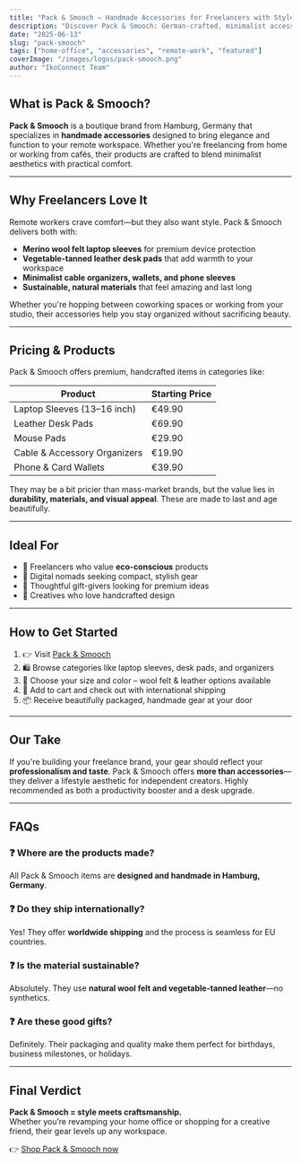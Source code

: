 ```yaml
---
title: "Pack & Smooch – Handmade Accessories for Freelancers with Style"
description: "Discover Pack & Smooch: German-crafted, minimalist accessories for freelancers. From wool felt laptop sleeves to leather desk pads – elevate your remote workspace."
date: "2025-06-13"
slug: "pack-smooch"
tags: ["home-office", "accessories", "remote-work", "featured"]
coverImage: "/images/logos/pack-smooch.png"
author: "IkoConnect Team"
---
```


## What is Pack & Smooch?

**Pack & Smooch** is a boutique brand from Hamburg, Germany that specializes in **handmade accessories** designed to bring elegance and function to your remote workspace. Whether you're freelancing from home or working from cafés, their products are crafted to blend minimalist aesthetics with practical comfort.

---

## Why Freelancers Love It

Remote workers crave comfort—but they also want style. Pack & Smooch delivers both with:

- **Merino wool felt laptop sleeves** for premium device protection
- **Vegetable-tanned leather desk pads** that add warmth to your workspace
- **Minimalist cable organizers, wallets, and phone sleeves**
- **Sustainable, natural materials** that feel amazing and last long

Whether you're hopping between coworking spaces or working from your studio, their accessories help you stay organized without sacrificing beauty.

---

## Pricing & Products

Pack & Smooch offers premium, handcrafted items in categories like:

| Product                          | Starting Price |
|----------------------------------|----------------|
| Laptop Sleeves (13–16 inch)     | €49.90         |
| Leather Desk Pads               | €69.90         |
| Mouse Pads                      | €29.90         |
| Cable & Accessory Organizers    | €19.90         |
| Phone & Card Wallets            | €39.90         |

They may be a bit pricier than mass-market brands, but the value lies in **durability, materials, and visual appeal**. These are made to last and age beautifully.

---

## Ideal For

- 🌱 Freelancers who value **eco-conscious** products
- 💼 Digital nomads seeking compact, stylish gear
- 🎁 Thoughtful gift-givers looking for premium ideas
- 🎨 Creatives who love handcrafted design

---

## How to Get Started

1. 👉 Visit [Pack & Smooch](https://www.pack-smooch.com/?ref=ikoconnect)
2. 🛍️ Browse categories like laptop sleeves, desk pads, and organizers
3. 🌿 Choose your size and color – wool felt & leather options available
4. 🧾 Add to cart and check out with international shipping
5. 📦 Receive beautifully packaged, handmade gear at your door

---

## Our Take

If you're building your freelance brand, your gear should reflect your **professionalism and taste**. Pack & Smooch offers **more than accessories**—they deliver a lifestyle aesthetic for independent creators. Highly recommended as both a productivity booster and a desk upgrade.

---

## FAQs

### ❓ Where are the products made?
All Pack & Smooch items are **designed and handmade in Hamburg, Germany**.

### ❓ Do they ship internationally?
Yes! They offer **worldwide shipping** and the process is seamless for EU countries.

### ❓ Is the material sustainable?
Absolutely. They use **natural wool felt and vegetable-tanned leather**—no synthetics.

### ❓ Are these good gifts?
Definitely. Their packaging and quality make them perfect for birthdays, business milestones, or holidays.

---

## Final Verdict

**Pack & Smooch = style meets craftsmanship.**  
Whether you’re revamping your home office or shopping for a creative friend, their gear levels up any workspace.

👉 [Shop Pack & Smooch now](https://www.pack-smooch.com/?ref=ikoconnect)
